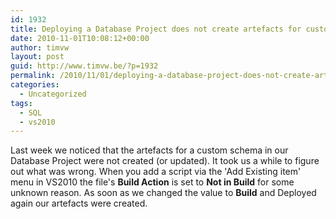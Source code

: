 ```yaml
---
id: 1932
title: Deploying a Database Project does not create artefacts for custom schemas
date: 2010-11-01T10:08:12+00:00
author: timvw
layout: post
guid: http://www.timvw.be/?p=1932
permalink: /2010/11/01/deploying-a-database-project-does-not-create-artefacts-for-custom-schemas/
categories:
  - Uncategorized
tags:
  - SQL
  - vs2010
---
```

Last week we noticed that the artefacts for a custom schema in our Database Project were not created (or updated). It took us a while to figure out what was wrong. When you add a script via the 'Add Existing item' menu in VS2010 the file's **Build Action** is set to **Not in Build** for some unknown reason. As soon as we changed the value to **Build** and Deployed again our artefacts were created.
